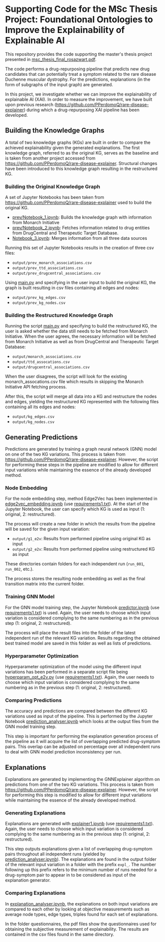 # Supporting Code for the MSc Thesis Project: Foundational Ontologies to Improve the Explainability of Explainable AI
 
This repository provides the code supporting the master's thesis project presented in [msc_thesis_final_rosazwart.pdf](msc_thesis_final_rosazwart.pdf).

The code performs a drug-repurposing pipeline that predicts new drug candidates that can potentially treat a symptom related to the rare disease Duchenne muscular dystrophy. For the predictions, explanations (in the form of subgraphs of the input graph) are generated. 

In this project, we investigate whether we can improve the explainability of explainable AI (XAI). In order to measure the improvement, we have built upon previous research (https://github.com/PPerdomoQ/rare-disease-explainer) during which a drug-repurposing XAI pipeline has been developed. 

## Building the Knowledge Graphs
A total of two knowledge graphs (KGs) are built in order to compare the achieved explainability given the generated explanations. The first knowledge graph, referred to as the original KG, serves as the baseline and is taken from another project accessed from https://github.com/PPerdomoQ/rare-disease-explainer. Structural changes have been introduced to this knowledge graph resulting in the restructured KG.

### Building the Original Knowledge Graph
A set of Jupyter Notebooks has been taken from https://github.com/PPerdomoQ/rare-disease-explainer used to build the original KG.

- [prev/Notebook_1.ipynb](prev/Notebook_1.ipynb): Builds the knowledge graph with information from Monarch Initiative
- [prev/Notebook_2.ipynb](prev/Notebook_2.ipynb): Fetches information related to drug entities from DrugCentral and Therapeutic Target Database.
- [Notebook_3.ipynb](Notebook_3.ipynb): Merges information from all three data sources

Running this set of Jupyter Notebooks results in the creation of three csv files:

- `output/prev_monarch_associations.csv`
- `output/prev_ttd_associations.csv`
- `output/prev_drugcentral_associations.csv`

Using [main.py](main.py) and specifying in the user input to build the original KG, the graph is built resulting in csv files containing all edges and nodes:

- `output/prev_kg_edges.csv`
- `output/prev_kg_nodes.csv`

### Building the Restructured Knowledge Graph
Running the script [main.py](main.py) and specifying to build the restructured KG, the user is asked whether the data still needs to be fetched from Monarch Initiative. When the user agrees, the necessary information will be fetched from Monarch Initiative as well as from DrugCentral and Therapeutic Target Database:

- `output/monarch_associations.csv`
- `output/ttd_assocations.csv`
- `output/drugcentral_associations.csv`

When the user disagrees, the script will look for the existing monarch_assocations.csv file which results in skipping the Monarch Initiative API fetching process. 

After this, the script will merge all data into a KG and restructure the nodes and edges, yielding the restructured KG represented with the following files containing all its edges and nodes:

- `output/kg_edges.csv`
- `output/kg_nodes.csv`

## Generating Predictions
Predictions are generated by training a graph neural network (GNN) model on one of the two KG variations. This process is taken from https://github.com/PPerdomoQ/rare-disease-explainer. However, the script for performing these steps in the pipeline are modified to allow for different input variations while maintaining the essence of the already developed method.

### Node Embedding
For the node embedding step, method Edge2Vec has been implemented in [edge2vec_embedding.ipynb](edge2vec_embedding.ipynb) (use [requirements1.txt](requirements1.txt)). At the start of the Jupyter Notebook, the user can specify which KG is used as input (1: original, 2: restructured). 

The process will create a new folder in which the results from the pipeline will be saved for the given input variation:
- `output/g1_e2v`: Results from performed pipeline using original KG as input
- `output/g2_e2v`: Results from performed pipeline using restructured KG as input

These directories contain folders for each independent run (`run_001`, `run_002`, etc.). 

The process stores the resulting node embedding as well as the final transition matrix into the current folder.

### Training GNN Model
For the GNN model training step, the Jupyter Notebook [predictor.ipynb](predictor.ipynb) (use [requirements1.txt](requirements1.txt)) is used. Again, the user needs to choose which input variation is considered complying to the same numbering as in the previous step (1: original, 2: restructured). 

The process will place the result files into the folder of the latest independent run of the relevant KG variation. Results regarding the obtained best trained model are saved in this folder as well as lists of predictions.

### Hyperparameter Optimization
Hyperparameter optimization of the model using the different input variations has been performed in a separate script file being [hyperparam_opt_e2v.py](hyperparam_opt_e2v.py) (use [requirements1.txt](requirements1.txt)). Again, the user needs to choose which input variation is considered complying to the same numbering as in the previous step (1: original, 2: restructured).

### Comparing Predictions
The accuracy and predictions are compared between the different KG variations used as input of the pipeline. This is performed by the Jupyter Notebook [prediction_analyser.ipynb](prediction_analyser.ipynb) which looks at the output files from the GNN model training step.

This step is important for performing the explanation generation process of the pipeline as it will acquire the list of overlapping predicted drug-symptom pairs. This overlap can be adjusted on percentage over all independent runs to deal with GNN model prediction inconsistency per run.

## Explanations
Explanations are generated by implementing the GNNExplainer algorithm on predictions from one of the two KG variations. This process is taken from https://github.com/PPerdomoQ/rare-disease-explainer. However, the script for performing this step is modified to allow for different input variations while maintaining the essence of the already developed method.

### Generating Explanations
Explanations are generated with [explainer1.ipynb](explainer1.ipynb) (use [requirements1.txt](requirements1.txt)). Again, the user needs to choose which input variation is considered complying to the same numbering as in the previous step (1: original, 2: restructured). 

This step outputs explanations given a list of overlapping drug-symptom pairs throughout all independent runs (yielded by [prediction_analyser.ipynb](prediction_analyser.ipynb)). The explanations are found in the output folder of the relevant input variation in a folder with the prefix `expl_`. The number following up this prefix refers to the minimum number of runs needed for a drug-symptom pair to appear in to be considered as input of the explanation generator.

### Comparing Explanations
In [explanation_analyser.ipynb](explanation_analyser.ipynb), the explanations on both input variations are compared to each other by looking at objective measurements such as average node types, edge types, triples found for each set of explanations.

In the folder questionnaires, the pdf files show the questionnaires used for obtaining the subjective measurement of explainability. The results are contained in the csv files found in the same directory. 
